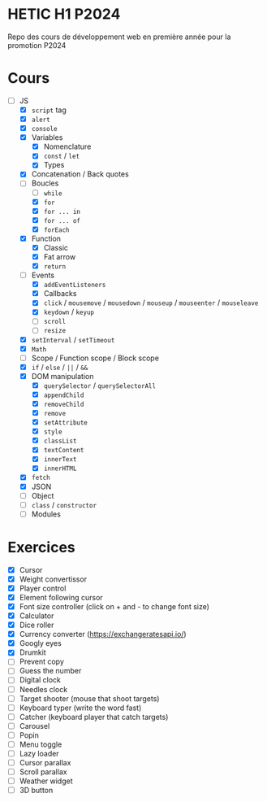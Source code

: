 # HETIC H1 P2024

Repo des cours de développement web en première année pour la promotion P2024

# Cours

- [ ] JS
    - [x] `script` tag
    - [x] `alert`
    - [x] `console`
    - [x] Variables
        - [x] Nomenclature
        - [x] `const` / `let`
        - [x] Types
    - [x] Concatenation / Back quotes
    - [ ] Boucles
        - [ ] `while`
        - [x] `for`
        - [x] `for ... in`
        - [x] `for ... of`
        - [x] `forEach`
    - [x] Function
        - [x] Classic
        - [x] Fat arrow
        - [x] `return`
    - [ ] Events
        - [x] `addEventListeners`
        - [x] Callbacks
        - [x] `click` / `mousemove` / `mousedown` / `mouseup` / `mouseenter` / `mouseleave`
        - [x] `keydown` / `keyup`
        - [ ] `scroll`
        - [ ] `resize`
    - [x] `setInterval` / `setTimeout`
    - [x] `Math`
    - [ ] Scope / Function scope / Block scope
    - [x] `if` / `else` / `||` / `&&`
    - [x] DOM manipulation
        - [x] `querySelector` / `querySelectorAll`
        - [x] `appendChild`
        - [x] `removeChild`
        - [x] `remove`
        - [x] `setAttribute`
        - [x] `style`
        - [x] `classList`
        - [x] `textContent`
        - [x] `innerText`
        - [x] `innerHTML`
    - [x] `fetch`
    - [x] JSON
    - [ ] Object
    - [ ] `class` / `constructor`
    - [ ] Modules

# Exercices

- [x] Cursor
- [x] Weight convertissor
- [x] Player control
- [x] Element following cursor
- [x] Font size controller (click on + and - to change font size)
- [x] Calculator
- [x] Dice roller
- [x] Currency converter (https://exchangeratesapi.io/)
- [x] Googly eyes
- [x] Drumkit
- [ ] Prevent copy
- [ ] Guess the number
- [ ] Digital clock
- [ ] Needles clock
- [ ] Target shooter (mouse that shoot targets)
- [ ] Keyboard typer (write the word fast)
- [ ] Catcher (keyboard player that catch targets)
- [ ] Carousel
- [ ] Popin
- [ ] Menu toggle
- [ ] Lazy loader
- [ ] Cursor parallax
- [ ] Scroll parallax
- [ ] Weather widget
- [ ] 3D button

